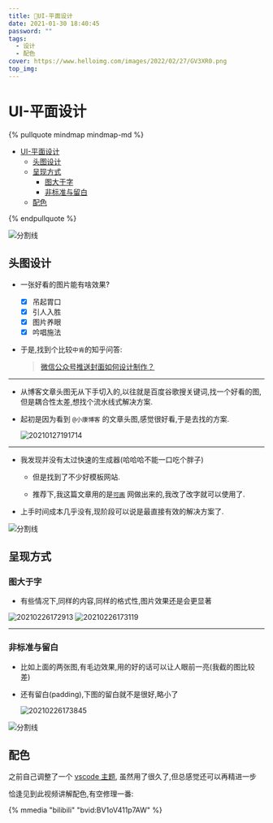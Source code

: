 ```yaml
---
title: 🙌UI-平面设计
date: 2021-01-30 18:40:45
password: ""
tags:
  - 设计
  - 配色
cover: https://www.helloimg.com/images/2022/02/27/GV3XR0.png
top_img:
---
```


# UI-平面设计

<!--
 * @?: *********************************************************************
 * @Author: Weidows
 * @Date: 2021-01-30 18:40:45
 * @LastEditors: Weidows
 * @LastEditTime: 2022-06-22 00:38:53
 * @FilePath: \Blog-private\source\_posts\design\UI-design.md
 * @Description:
 * @!: *********************************************************************
-->

{% pullquote mindmap mindmap-md %}

- [UI-平面设计](#ui-平面设计)
  - [头图设计](#头图设计)
  - [呈现方式](#呈现方式)
    - [图大于字](#图大于字)
    - [非标准与留白](#非标准与留白)
  - [配色](#配色)

{% endpullquote %}

<a>![分割线](https://fastly.jsdelivr.net/gh/Weidows/Images/img/divider.png)</a>

## 头图设计

- 一张好看的图片能有啥效果?

  - [x] 吊起胃口
  - [x] 引人入胜
  - [x] 图片养眼
  - [x] 吟唱施法

- 于是,找到个比较`中肯`的知乎问答:

  > [微信公众号推送封面如何设计制作？](https://www.zhihu.com/question/313933884)

---

- 从博客文章头图无从下手切入的,以往就是百度谷歌搜关键词,找一个好看的图,但是耦合性太差,想找个流水线式解决方案.

- 起初是因为看到 `@小康博客` 的文章头图,感觉很好看,于是去找的方案.

  <img src="https://www.helloimg.com/images/2022/02/27/GV49wA.png" alt="20210127191714" />

---

- 我发现并没有太过快速的生成器(哈哈哈不能一口吃个胖子)

  - 但是找到了不少好模板网站.

  - 推荐下,我这篇文章用的是[`可画`](https://www.canva.cn/) 网做出来的,我改了改字就可以使用了.

- 上手时间成本几乎没有,现阶段可以说是最直接有效的解决方案了.

<a>![分割线](https://fastly.jsdelivr.net/gh/Weidows/Images/img/divider.png)</a>

## 呈现方式

### 图大于字

- 有些情况下,同样的内容,同样的格式性,图片效果还是会更显著

<img src="https://www.helloimg.com/images/2022/02/27/GVmbFr.png" alt="20210226172913" />

<img src="https://www.helloimg.com/images/2022/02/27/GVmnUq.png" alt="20210226173119" />

---

### 非标准与留白

- 比如上面的两张图,有毛边效果,用的好的话可以让人眼前一亮(我截的图比较差)

- 还有留白(padding),下图的留白就不是很好,略小了

  <img src="https://www.helloimg.com/images/2022/02/27/GVmiTc.png" alt="20210226173845" />

<a>![分割线](https://fastly.jsdelivr.net/gh/Weidows/Images/img/divider.png)</a>

## 配色

之前自己调整了一个 [vscode 主题](https://vscodethemes.com/?text=weidows), 虽然用了很久了,但总感觉还可以再精进一步

恰逢见到此视频讲解配色,有空修理一番:

{% mmedia "bilibili" "bvid:BV1oV411p7AW" %}
